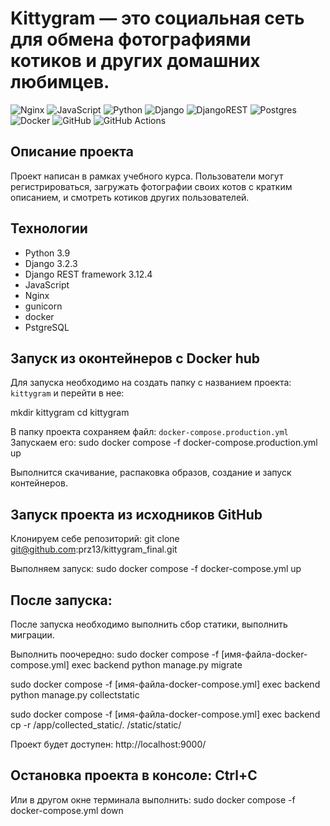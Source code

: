 # Kittygram —  это социальная сеть для обмена фотографиями котиков и других домашних любимцев. 

![Nginx](https://img.shields.io/badge/nginx-%23009639.svg?style=for-the-badge&logo=nginx&logoColor=white) ![JavaScript](https://img.shields.io/badge/javascript-%23323330.svg?style=for-the-badge&logo=javascript&logoColor=%23F7DF1E) ![Python](https://img.shields.io/badge/python-3670A0?style=for-the-badge&logo=python&logoColor=ffdd54) ![Django](https://img.shields.io/badge/django-%23092E20.svg?style=for-the-badge&logo=django&logoColor=white) ![DjangoREST](https://img.shields.io/badge/DJANGO-REST-ff1709?style=for-the-badge&logo=django&logoColor=white&color=ff1709&labelColor=gray) ![Postgres](https://img.shields.io/badge/postgres-%23316192.svg?style=for-the-badge&logo=postgresql&logoColor=white) ![Docker](https://img.shields.io/badge/docker-%230db7ed.svg?style=for-the-badge&logo=docker&logoColor=white) ![GitHub](https://img.shields.io/badge/github-%23121011.svg?style=for-the-badge&logo=github&logoColor=white) ![GitHub Actions](https://img.shields.io/badge/github%20actions-%232671E5.svg?style=for-the-badge&logo=githubactions&logoColor=white)

## Описание проекта
Проект написан в рамках учебного курса.
Пользователи могут регистрироваться, загружать фотографии своих котов с кратким описанием, и смотреть котиков других пользователей. 

## Технологии

 - Python 3.9
 - Django 3.2.3
 - Django REST framework 3.12.4
 - JavaScript
 - Nginx
 - gunicorn
 - docker
 - PstgreSQL

## Запуск  из оконтейнеров с Docker hub

Для запуска необходимо на создать папку с названием проекта: `kittygram` и перейти в нее:

mkdir kittygram
cd kittygram


В папку проекта сохраняем файл: `docker-compose.production.yml`
Запускаем его: sudo docker compose -f docker-compose.production.yml up


Выполнится скачивание, распаковка образов, создание и запуск контейнеров.

## Запуск проекта из исходников GitHub

Клонируем себе репозиторий: git clone git@github.com:prz13/kittygram_final.git

Выполняем запуск: sudo docker compose -f docker-compose.yml up


## После запуска: 

После запуска необходимо выполнить сбор статики, выполнить миграции.  

Выполнить поочередно:
sudo docker compose -f [имя-файла-docker-compose.yml] exec backend python manage.py migrate

sudo docker compose -f [имя-файла-docker-compose.yml] exec backend python manage.py collectstatic

sudo docker compose -f [имя-файла-docker-compose.yml] exec backend cp -r /app/collected_static/. /static/static/


Проект будет доступен: http://localhost:9000/


## Остановка проекта в консоле: Ctrl+С
Или в другом окне терминала выполнить: sudo docker compose -f docker-compose.yml down
